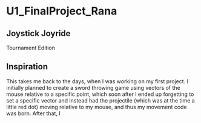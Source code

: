 # U1_FinalProject_Rana
<h2> Joystick Joyride </h2>
Tournament Edition

<h2>Inspiration</h2>
This takes me back to the days, when I was working on my first project. I initially planned to create a sword throwing game using vectors of the mouse relative to a specific point, which soon after I ended up forgetting to set a specific vector and instead had the projectile (which was at the time a little red dot) moving relative to my mouse, and thus my movement code was born. After that, I 
